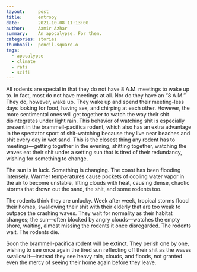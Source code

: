 ```yaml
---
layout:     post
title:      entropy
date:       2021-10-08 11:13:00
author:     Aamir Azhar
summary:    An apocalypse. For them.
categories: stories
thumbnail:  pencil-square-o
tags:
  - apocalypse
  - climate
  - rats
  - scifi
---
```

All rodents are special in that they do not have 8 A.M. meetings to wake up to. In fact, most do not have meetings at all. Nor do they have an “8 A.M.” They do, however, wake up. They wake up and spend their meeting-less days looking for food, having sex, and chirping at each other. However, the more sentimental ones will get together to watch the way their shit disintegrates under light rain. This behavior of watching shit is especially present in the brammell-pacifica rodent, which also has an extra advantage in the spectator sport of shit-watching because they live near beaches and shit every day in wet sand. This is the closest thing any rodent has to meetings—getting together in the evening, shitting together, watching the waves eat their shit under a setting sun that is tired of their redundancy, wishing for something to change.

The sun is in luck. Something is changing. The coast has been flooding intensely. Warmer temperatures cause pockets of cooling water vapor in the air to become unstable, lifting clouds with heat, causing dense, chaotic storms that drown out the sand, the shit, and some rodents too.

The rodents think they are unlucky. Week after week, tropical storms flood their homes, swallowing their shit with their elderly that are too weak to outpace the crashing waves. They wait for normality as their habitat changes; the sun—often blocked by angry clouds—watches the empty shore, waiting, almost missing the rodents it once disregarded. The rodents wait. The rodents die.

Soon the brammell-pacifica rodent will be extinct. They perish one by one, wishing to see once again the tired sun reflecting off their shit as the waves swallow it—instead they see heavy rain, clouds, and floods, not granted even the mercy of seeing their home again before they leave.
